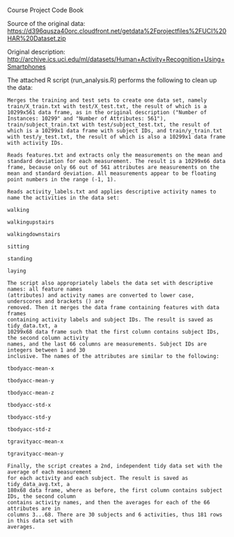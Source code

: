 Course Project Code Book

Source of the original data: https://d396qusza40orc.cloudfront.net/getdata%2Fprojectfiles%2FUCI%20HAR%20Dataset.zip

Original description: http://archive.ics.uci.edu/ml/datasets/Human+Activity+Recognition+Using+Smartphones

The attached R script (run_analysis.R) performs the following to clean up the data:

    Merges the training and test sets to create one data set, namely train/X_train.txt with test/X_test.txt, the result of which is a 10299x561 data frame, as in the original description ("Number of Instances: 10299" and "Number of Attributes: 561"), train/subject_train.txt with test/subject_test.txt, the result of which is a 10299x1 data frame with subject IDs, and train/y_train.txt with test/y_test.txt, the result of which is also a 10299x1 data frame with activity IDs.

    Reads features.txt and extracts only the measurements on the mean and standard deviation for each measurement. The result is a 10299x66 data frame, because only 66 out of 561 attributes are measurements on the mean and standard deviation. All measurements appear to be floating point numbers in the range (-1, 1).

    Reads activity_labels.txt and applies descriptive activity names to name the activities in the data set:

    walking

    walkingupstairs

    walkingdownstairs

    sitting

    standing

    laying

    The script also appropriately labels the data set with descriptive names: all feature names
    (attributes) and activity names are converted to lower case, underscores and brackets () are 
    removed. Then it merges the data frame containing features with data frames
    containing activity labels and subject IDs. The result is saved as tidy_data.txt, a 
    10299x68 data frame such that the first column contains subject IDs, the second column activity
    names, and the last 66 columns are measurements. Subject IDs are integers between 1 and 30 
    inclusive. The names of the attributes are similar to the following:

    tbodyacc-mean-x 

    tbodyacc-mean-y 

    tbodyacc-mean-z 

    tbodyacc-std-x 

    tbodyacc-std-y 

    tbodyacc-std-z 

    tgravityacc-mean-x 

    tgravityacc-mean-y

    Finally, the script creates a 2nd, independent tidy data set with the average of each measurement
    for each activity and each subject. The result is saved as tidy_data_avg.txt, a 
    180x68 data frame, where as before, the first column contains subject IDs, the second column 
    contains activity names, and then the averages for each of the 66 attributes are in 
    columns 3...68. There are 30 subjects and 6 activities, thus 181 rows in this data set with 
    averages.
